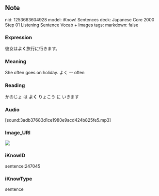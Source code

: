 ## Note
nid: 1253683604928
model: iKnow! Sentences
deck: Japanese Core 2000 Step 01 Listening Sentence Vocab + Images
tags: 
markdown: false

### Expression
<!DOCTYPE html>
<title></title>
彼女は<b>よく</b>旅行に行きます。



### Meaning
She often goes on holiday.
よく -- often

### Reading
<!DOCTYPE html>
<title></title>
かのじょ は <b>よく</b> りょこう に いきます



### Audio
[sound:3adb37683d1ce1980e9acd424b825fe5.mp3]

### Image_URI
<!DOCTYPE html>
<title></title>
<img src="d11f6bac38921880b50f20b2860507dc.jpg">



### iKnowID
sentence:247045

### iKnowType
sentence
